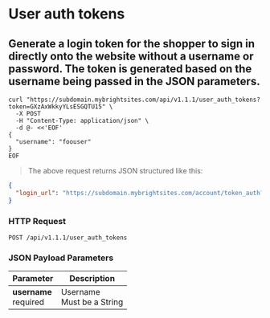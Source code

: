 #  User auth tokens

## Generate a login token for the shopper to sign in directly onto the website without a username or password. The token is generated based on the username being passed in the JSON parameters.

```shell
curl "https://subdomain.mybrightsites.com/api/v1.1.1/user_auth_tokens?token=GXzAxWkkyYLsESGQTU15" \
  -X POST
  -H "Content-Type: application/json" \
  -d @- <<'EOF'
{
  "username": "foouser"
}
EOF
```

> The above request returns JSON structured like this:

```json
{
  "login_url": "https://subdomain.mybrightsites.com/account/token_auth?token=62BMxzbhY9GFpETFwzeu"
}
```

### HTTP Request

`POST /api/v1.1.1/user_auth_tokens`

### JSON Payload Parameters

Parameter | Description
--------- | -----------
<div><strong>username </strong></div><div> required </div> | <div>Username</div><div> Must be a String </div>


